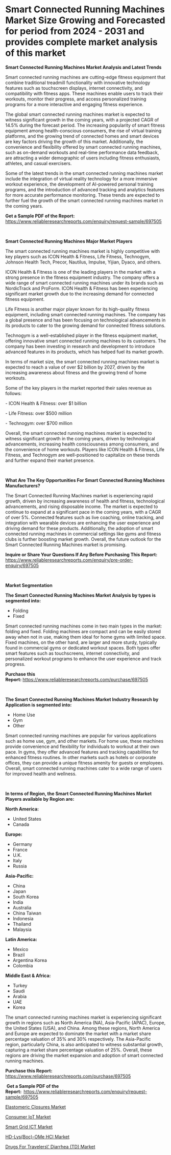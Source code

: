 <p><h1>Smart Connected Running Machines Market Size Growing and Forecasted for period from 2024 - 2031 and provides complete market analysis of this market</h1></p><p><strong>Smart Connected Running Machines Market Analysis and Latest Trends</strong></p>
<p><p>Smart connected running machines are cutting-edge fitness equipment that combine traditional treadmill functionality with innovative technology features such as touchscreen displays, internet connectivity, and compatibility with fitness apps. These machines enable users to track their workouts, monitor their progress, and access personalized training programs for a more interactive and engaging fitness experience.</p><p>The global smart connected running machines market is expected to witness significant growth in the coming years, with a projected CAGR of 14.5% during the forecast period. The increasing popularity of smart fitness equipment among health-conscious consumers, the rise of virtual training platforms, and the growing trend of connected homes and smart devices are key factors driving the growth of this market. Additionally, the convenience and flexibility offered by smart connected running machines, such as on-demand workouts and real-time performance data feedback, are attracting a wider demographic of users including fitness enthusiasts, athletes, and casual exercisers.</p><p>Some of the latest trends in the smart connected running machines market include the integration of virtual reality technology for a more immersive workout experience, the development of AI-powered personal training programs, and the introduction of advanced tracking and analytics features for more accurate performance monitoring. These trends are expected to further fuel the growth of the smart connected running machines market in the coming years.</p></p>
<p><strong>Get a Sample PDF of the Report:&nbsp;</strong> <a href="https://www.reliableresearchreports.com/enquiry/request-sample/697505">https://www.reliableresearchreports.com/enquiry/request-sample/697505</a></p>
<p>&nbsp;</p>
<p><strong>Smart Connected Running Machines Major Market Players</strong></p>
<p><p>The smart connected running machines market is highly competitive with key players such as ICON Health & Fitness, Life Fitness, Technogym, Johnson Health Tech, Precor, Nautilus, Impulse, Yijian, Dyaco, and others. </p><p>ICON Health & Fitness is one of the leading players in the market with a strong presence in the fitness equipment industry. The company offers a wide range of smart connected running machines under its brands such as NordicTrack and ProForm. ICON Health & Fitness has been experiencing significant market growth due to the increasing demand for connected fitness equipment.</p><p>Life Fitness is another major player known for its high-quality fitness equipment, including smart connected running machines. The company has a global presence and has been focusing on technological advancements in its products to cater to the growing demand for connected fitness solutions.</p><p>Technogym is a well-established player in the fitness equipment market, offering innovative smart connected running machines to its customers. The company has been investing in research and development to introduce advanced features in its products, which has helped fuel its market growth.</p><p>In terms of market size, the smart connected running machines market is expected to reach a value of over $2 billion by 2027, driven by the increasing awareness about fitness and the growing trend of home workouts.</p><p>Some of the key players in the market reported their sales revenue as follows:</p><p>- ICON Health & Fitness: over $1 billion</p><p>- Life Fitness: over $500 million</p><p>- Technogym: over $700 million</p><p>Overall, the smart connected running machines market is expected to witness significant growth in the coming years, driven by technological advancements, increasing health consciousness among consumers, and the convenience of home workouts. Players like ICON Health & Fitness, Life Fitness, and Technogym are well-positioned to capitalize on these trends and further expand their market presence.</p></p>
<p>&nbsp;</p>
<p><strong>What Are The Key Opportunities For Smart Connected Running Machines Manufacturers?</strong></p>
<p><p>The Smart Connected Running Machines market is experiencing rapid growth, driven by increasing awareness of health and fitness, technological advancements, and rising disposable income. The market is expected to continue to expand at a significant pace in the coming years, with a CAGR of over 5%. Connected features such as live coaching, online tracking, and integration with wearable devices are enhancing the user experience and driving demand for these products. Additionally, the adoption of smart connected running machines in commercial settings like gyms and fitness clubs is further boosting market growth. Overall, the future outlook for the Smart Connected Running Machines market is promising.</p></p>
<p><strong>Inquire or Share Your Questions If Any Before Purchasing This Report:</strong> <a href="https://www.reliableresearchreports.com/enquiry/pre-order-enquiry/697505">https://www.reliableresearchreports.com/enquiry/pre-order-enquiry/697505</a></p>
<p>&nbsp;</p>
<p><strong>Market Segmentation</strong></p>
<p><strong>The Smart Connected Running Machines Market Analysis by types is segmented into:</strong></p>
<p><ul><li>Folding</li><li>Fixed</li></ul></p>
<p><p>Smart connected running machines come in two main types in the market: folding and fixed. Folding machines are compact and can be easily stored away when not in use, making them ideal for home gyms with limited space. Fixed machines, on the other hand, are larger and more sturdy, typically found in commercial gyms or dedicated workout spaces. Both types offer smart features such as touchscreens, internet connectivity, and personalized workout programs to enhance the user experience and track progress.</p></p>
<p><strong>Purchase this Report:&nbsp;</strong><a href="https://www.reliableresearchreports.com/purchase/697505">https://www.reliableresearchreports.com/purchase/697505</a></p>
<p>&nbsp;</p>
<p><strong>The Smart Connected Running Machines Market Industry Research by Application is segmented into:</strong></p>
<p><ul><li>Home Use</li><li>Gym</li><li>Other</li></ul></p>
<p><p>Smart connected running machines are popular for various applications such as home use, gym, and other markets. For home use, these machines provide convenience and flexibility for individuals to workout at their own pace. In gyms, they offer advanced features and tracking capabilities for enhanced fitness routines. In other markets such as hotels or corporate offices, they can provide a unique fitness amenity for guests or employees. Overall, smart connected running machines cater to a wide range of users for improved health and wellness.</p></p>
<p>&nbsp;</p>
<p><strong>In terms of Region, the Smart Connected Running Machines Market Players available by Region are:</strong></p>
<p>
    <p> <strong> North America: </strong>
        <ul>
            <li>United States</li>
            <li>Canada</li>
        </ul>
        </p> 
    <p> <strong> Europe: </strong>
        <ul>
            <li>Germany</li>
            <li>France</li>
            <li>U.K.</li>
            <li>Italy</li>
            <li>Russia</li>
        </ul>
        </p> 
    <p> <strong> Asia-Pacific: </strong>
        <ul>
            <li>China</li>
            <li>Japan</li>
            <li>South Korea</li>
            <li>India</li>
            <li>Australia</li>
            <li>China Taiwan</li>
            <li>Indonesia</li>
            <li>Thailand</li>
            <li>Malaysia</li>
        </ul>
        </p> 
    <p> <strong> Latin America: </strong>
        <ul>
            <li>Mexico</li>
            <li>Brazil</li>
            <li>Argentina Korea</li>
            <li>Colombia</li>
        </ul>
        </p> 
    <p> <strong> Middle East & Africa: </strong>
        <ul>
            <li>Turkey</li>
            <li>Saudi</li>
            <li>Arabia</li>
            <li>UAE</li>
            <li>Korea</li>
        </ul>
    </p>
    </p>
<p><p>The smart connected running machines market is experiencing significant growth in regions such as North America (NA), Asia-Pacific (APAC), Europe, the United States (USA), and China. Among these regions, North America and Europe are expected to dominate the market with a market share percentage valuation of 35% and 30% respectively. The Asia-Pacific region, particularly China, is also anticipated to witness substantial growth, capturing a market share percentage valuation of 25%. Overall, these regions are driving the market expansion and adoption of smart connected running machines.</p></p>
<p><strong>Purchase this Report: </strong><a href="https://www.reliableresearchreports.com/purchase/697505">https://www.reliableresearchreports.com/purchase/697505</a></p>
<p>&nbsp;<strong>Get a Sample PDF of the Report:&nbsp;&nbsp;</strong><a href="https://www.reliableresearchreports.com/enquiry/request-sample/697505">https://www.reliableresearchreports.com/enquiry/request-sample/697505</a></p>
<p><strong></strong></p>
<p><p><a href="https://medium.com/@aliyastokes45656/elastomeric-closures-market-share-evolution-and-market-growth-trends-2024-2031-02e5c462738b">Elastomeric Closures Market</a></p><p><a href="https://medium.com/@aliyastokes45656/consumer-iot-market-share-evolution-and-market-growth-trends-2024-2031-fd2659a54e1a">Consumer IoT Market</a></p><p><a href="https://medium.com/@aliyastokes45656/smart-grid-ict-market-competitive-analysis-market-trends-and-forecast-to-2031-dafadd0bafa9">Smart Grid ICT Market</a></p><p><a href="https://github.com/cecuraprangm/Market-Research-Report-List-1/blob/main/hd-lysboc-ome-hcl-market.md">HD-Lys(Boc)-OMe HCl Market</a></p><p><a href="https://github.com/antony131rp/Market-Research-Report-List-2/blob/main/drugs-for-travelers-diarrhea-td-market.md">Drugs For Travelers\' Diarrhea (TD) Market</a></p></p>